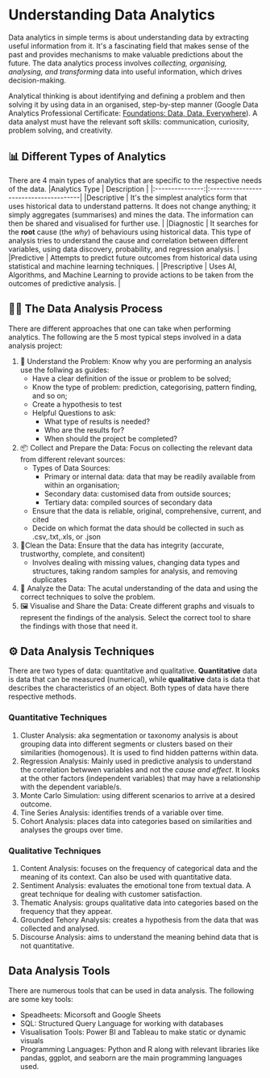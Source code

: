# Understanding Data Analytics
Data analytics in simple terms is about understanding data by extracting useful information from it. It's a fascinating field that makes sense of the past and provides mechanisms to make valuable predictions about the future. The data analytics process involves *collecting, organising, analysing, and transforming* data into useful information, which drives decision-making. 

Analytical thinking is about identifying and defining a problem and then solving it by using data in an organised, step-by-step manner (Google Data Analytics Professional Certificate: [Foundations: Data, Data, Everywhere](https://www.coursera.org/learn/foundations-data?specialization=google-data-analytics)). A data analyst must have the relevant soft skills: communication, curiosity, problem solving, and creativity.

## 📊 Different Types of Analytics
There are 4 main types of analytics that are specific to the respective needs of the data.
|Analytics Type   | Description                           |
|:---------------:|:--------------------------------------|
|Descriptive | It's the simplest analytics form that uses historical data to understand patterns. It does not change anything; it simply aggregates (summarises) and mines the data. The information can then be shared and visualised for further use. |
|Diagnostic | It searches for the **root** cause (the *why*) of behaviours using historical data. This type of analysis tries to understand the cause and correlation between different variables, using data discovery, probability, and regression analysis. |
|Predictive | Attempts to predict future outcomes from historical data using statistical and machine learning techniques. |
|Prescriptive | Uses AI, Algorithms, and Machine Learning to provide actions to be taken from the outcomes of predictive analysis. |

## ⛓️‍💥 The Data Analysis Process
There are different approaches that one can take when performing analytics. The following are the 5 most typical steps involved in a data analysis project:
1. 🧩 Understand the Problem: Know why you are performing an analysis use the follwing as guides:
     - Have a clear definition of the issue or problem to be solved;
     - Know the type of problem: prediction, categorising, pattern finding, and so on;
     - Create a hypothesis to test
     - Helpful Questions to ask:
         - What type of results is needed?
         - Who are the results for?
         - When should the project be completed?
2. 📦 Collect and Prepare the Data: Focus on collecting the relevant data from different relevant sources:
     - Types of Data Sources:
         - Primary or internal data: data that may be readily available from within an organisation;
         - Secondary data: customised data from outside sources;
         - Tertiary data: compiled sources of secondary data
     - Ensure that the data is reliable, original, comprehensive, current, and cited
     - Decide on which format the data should be collected in such as .csv,.txt,.xls, or .json
3. 🧹Clean the Data: Ensure that the data has integrity (accurate, trustworthy, complete, and consitent)
     - Involves dealing with missing values, changing data types and structures, taking random samples for analysis, and removing duplicates
4. 🔎 Analyze the Data: The acutal understanding of the data and using the correct techniques to solve the problem.
5. 🖼️ Visualise and Share the Data: Create different graphs and visuals to represent the findings of the analysis. Select the correct tool to share the findings with those that need it.

## ⚙️ Data Analysis Techniques
There are two types of data: quantitative and qualitative. __Quantitative__ data is data that can be measured (numerical), while __qualitative__ data is data that describes the characteristics of an object. Both types of data have there respective methods.
### Quantitative Techniques
1. Cluster Analysis: aka segmentation or taxonomy analysis is about grouping data into different segments or clusters based on their similarities (homogenous). It is used to find hidden patterns within data.
2. Regression Analysis: Mainly used in predictive analysis to understand the correlation betwwen variables and not the *cause and effect*. It looks at the other factors (independent variables) that may have a relationship with the dependent variable/s.
3. Monte Carlo Simulation: using different scenarios to arrive at a desired outcome.
4. Tine Series Analysis: identifies trends of a variable over time.
5. Cohort Analysis: places data into categories based on similarities and analyses the groups over time.

### Qualitative Techniques
1. Content Analysis: focuses on the frequency of categorical data and the meaning of its context. Can also be used with quantitative data.
2. Sentiment Analysis: evaluates the emotional tone from textual data. A great technique for dealing with customer satisfaction.
3. Thematic Analysis: groups qualitative data into categories based on the frequency that they appear.
4. Grounded Tehory Analysis: creates a hypothesis from the data that was collected and analysed.
5. Discourse Analysis: aims to understand the meaning behind data that is not quantitative.

## Data Analysis Tools
There are numerous tools that can be used in data analysis. The following are some key tools:
- Speadheets: Micorsoft and Google Sheets
- SQL: Structured Query Language for working with databases
- Visualisation Tools: Power BI and Tableau to make static or dynamic visuals
- Programming Languages: Python and R along with relevant libraries like pandas, ggplot, and seaborn are the main programming languages used.
